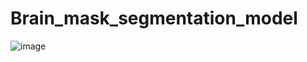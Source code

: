 # Brain_mask_segmentation_model

![image](https://github.com/user-attachments/assets/7aa8fd1a-0499-4ec4-a42d-ed156455d835)

